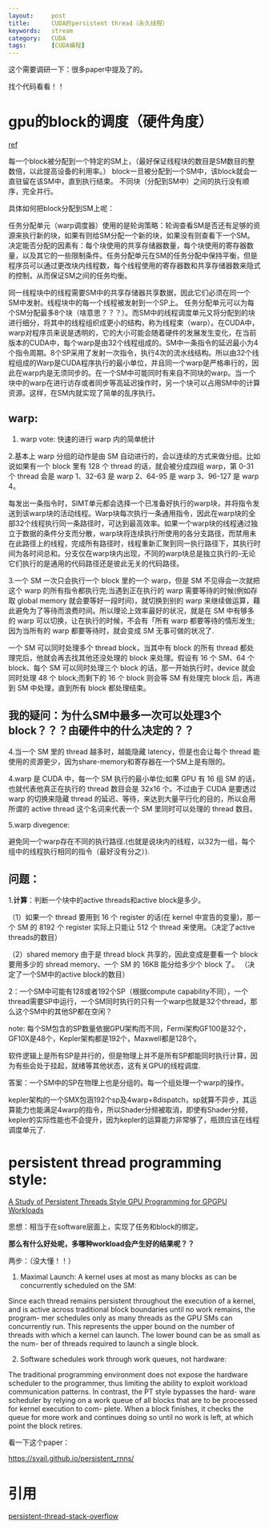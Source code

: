 ```yaml
---
layout:     post
title:      CUDA的persistent thread（永久线程）
keywords:   stream
category:   CUDA
tags:		[CUDA编程]
---
```



这个需要调研一下：很多paper中提及了的。


找个代码看看！！

# gpu的block的调度（硬件角度）

[ref](http://blog.csdn.net/GH234505/article/details/51115994)

每一个block被分配到一个特定的SM上，（最好保证线程块的数目是SM数目的整数倍，以此提高设备的利用率。）
block一旦被分配到一个SM中，该block就会一直驻留在该SM中，直到执行结束。
不同块（分配到SM中）之间的执行没有顺序，完全并行。

具体如何把block分配到SM上呢：

任务分配单元（warp调度器）使用的是轮询策略：轮询查看SM是否还有足够的资源来执行新的块，如果有则给SM分配一个新的块，如果没有则查看下一个SM。决定能否分配的因素有：每个块使用的共享存储器数量，每个块使用的寄存器数量，以及其它的一些限制条件。任务分配单元在SM的任务分配中保持平衡，但是程序员可以通过更改块内线程数，每个线程使用的寄存器数和共享存储器数来隐式的控制，从而保证SM之间的任务均衡。


同一线程块中的线程需要SM中的共享存储器共享数据，因此它们必须在同一个SM中发射。线程块中的每一个线程被发射到一个SP上。
任务分配单元可以为每个SM分配最多8个块（啥意思？？？）。而SM中的线程调度单元又将分配到的块进行细分，将其中的线程组织成更小的结构，称为线程束（warp）。在CUDA中，warp对程序员来说是透明的，它的大小可能会随着硬件的发展发生变化，在当前版本的CUDA中，每个warp是由32个线程组成的。SM中一条指令的延迟最小为4个指令周期。8个SP采用了发射一次指令，执行4次的流水线结构。所以由32个线程组成的Warp是CUDA程序执行的最小单位，并且同一个warp是严格串行的，因此在warp内是无须同步的。在一个SM中可能同时有来自不同块的warp。当一个块中的warp在进行访存或者同步等高延迟操作时，另一个块可以占用SM中的计算资源。这样，在SM内就实现了简单的乱序执行。



## warp:

1. warp vote: 快速的进行 warp 内的简单统计

2.基本上 warp 分组的动作是由 SM 自动进行的，会以连续的方式来做分组。比如说如果有一个 block 里有 128 个 thread 的话，就会被分成四组 warp，第 0-31 个 thread 会是 warp 1、32-63 是 warp 2、64-95 是 warp 3、96-127 是 warp 4。

每发出一条指令时，SIMT单元都会选择一个已准备好执行的warp块，并将指令发送到该warp块的活动线程。Warp块每次执行一条通用指令，因此在warp块的全部32个线程执行同一条路径时，可达到最高效率。如果一个warp块的线程通过独立于数据的条件分支而分散，warp块将连续执行所使用的各分支路径，而禁用未在此路径上的线程，完成所有路径时，线程重新汇聚到同一执行路径下，其执行时间为各时间总和。分支仅在warp块内出现，不同的warp块总是独立执行的–无论它们执行的是通用的代码路径还是彼此无关的代码路径。



3.一个 SM 一次只会执行一个 block 里的一个 warp，但是 SM 不见得会一次就把这个 warp 的所有指令都执行完;当遇到正在执行的 warp 需要等待的时候(例如存取 global memory 就会要等好一段时间)，就切换到别的 warp 来继续做运算，藉此避免为了等待而浪费时间。所以理论上效率最好的状况，就是在 SM 中有够多的 warp 可以切换，让在执行的时候，不会有「所有 warp 都要等待的情形发生;因为当所有的 warp 都要等待时，就会变成 SM 无事可做的状况了.



一个 SM 可以同时处理多个 thread block，当其中有 block 的所有 thread 都处理完后，他就会再去找其他还没处理的 block 来处理。假设有 16 个 SM、64 个 block、每个 SM 可以同时处理三个 block 的话，那一开始执行时，device 就会同时处理 48 个 block;而剩下的 16 个 block 则会等 SM 有处理完 block 后，再进到 SM 中处理，直到所有 block 都处理结束。 

## **我的疑问**：为什么SM中最多一次可以处理3个block？？？由硬件中的什么决定的？？



4.当一个 SM 里的 thread 越多时，越能隐藏 latency，但是也会让每个 thread 能使用的资源更少，因为share-memory和寄存器在一个SM上是有限的。


4.warp 是 CUDA 中，每一个 SM 执行的最小单位;如果 GPU 有 16 组 SM 的话，也就代表他真正在执行的 thread 数目会是 32x16 个。不过由于 CUDA 是要透过 warp 的切换来隐藏 thread 的延迟、等待，来达到大量平行化的目的，所以会用所谓的 active thread 这个名词来代表一个 SM 里同时可以处理的 thread 数目。 


5.warp divegence:

避免同一个warp存在不同的执行路径.(也就是说块内的线程，以32为一组，每个组中的线程执行相同的指令（最好没有分之）).


## 问题：


1.**计算**：判断一个块中的active threads和active  block是多少。

（1）如果一个 thread 要用到 16 个 register 的话(在 kernel 中宣告的变量)，那一个 SM 的 8192 个 register 实际上只能让 512 个 thread 来使用。（决定了active threads的数目）

（2）shared memory 由于是 thread block 共享的，因此变成是要看一个 block 要用多少的 shread memory、一个 SM 的 16KB 能分给多少个 block 了。 （决定了一个SM中的active block的数目）





2：一个SM中可能有128或者192个SP（根据compute capability不同），一个thread需要SP中运行，一个SM同时执行的只有一个warp也就是32个thread，那么这个SM中的其他SP都在空闲？


note:
每个SM包含的SP数量依据GPU架构而不同，Fermi架构GF100是32个，GF10X是48个，Kepler架构都是192个，Maxwell都是128个。

软件逻辑上是所有SP是并行的，但是物理上并不是所有SP都能同时执行计算，因为有些会处于挂起，就绪等其他状态，这有关GPU的线程调度.

答案：一个SM中的SP在物理上也是分组的。每一个组处理一个warp的操作。


kepler架构的一个SMX包涵192个sp及4warp+8dispatch，sp就算不异步，其运算能力也能满足4warp的指令，所以Shader分频被取消，即使有Shader分频，kepler的实际性能也不会提升，因为kepler的运算能力非常够了，瓶颈应该在线程调度单元了.





# persistent thread programming style:

[A Study of Persistent Threads Style GPU Programming for GPGPU Workloads](http://xueshu.baidu.com/s?wd=paperuri%3A%287ce95fb005239e06e86c2634b147f940%29&filter=sc_long_sign&tn=SE_xueshusource_2kduw22v&sc_vurl=http%3A%2F%2Fieeexplore.ieee.org%2Fxpls%2Fabs_all.jsp%3Farnumber%3D6339596&ie=utf-8&sc_us=10768365825906481192)

思想：相当于在software层面上，实现了任务和block的绑定。

**那么有什么好处呢，多哪种workload会产生好的结果呢？？**


两步：（没大懂！！）

1. Maximal Launch: A kernel uses at most as many blocks as can be concurrently scheduled on the SM:

Since each thread remains persistent throughout the execution of a kernel, and is active across traditional block boundaries until no work remains, the program- mer schedules only as many threads as the GPU SMs can concurrently run. This represents the upper bound on the number of threads with which a kernel can launch. The lower bound can be as small as the num- ber of threads required to launch a single block. 

2. Software schedules work through work queues, not hardware:

The traditional programming environment does not expose the hardware scheduler to the programmer, thus limiting the ability to exploit workload communication patterns. In contrast, the PT style bypasses the hard- ware scheduler by relying on a work queue of all blocks that are to be processed for kernel execution to com- plete. When a block finishes, it checks the queue for more work and continues doing so until no work is left, at which point the block retires.



看一下这个paper：

https://svail.github.io/persistent_rnns/


# 引用


[persistent-thread-stack-overflow](https://stackoverflow.com/questions/14821029/persistent-threads-in-opencl-and-cuda)